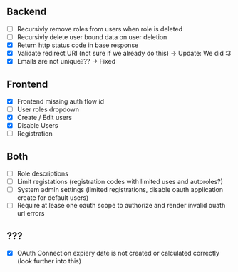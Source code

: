 ## Backend

- [ ] Recursivly remove roles from users when role is deleted
- [ ] Recursivly delete user bound data on user deletion
- [x] Return http status code in base response
- [x] Validate redirect URI (not sure if we already do this) -> Update: We did :3
- [x] Emails are not unique??? -> Fixed

## Frontend

- [x] Frontend missing auth flow id
- [ ] User roles dropdown
- [x] Create / Edit users
- [x] Disable Users
- [ ] Registration

## Both

- [ ] Role descriptions
- [ ] Limit registations (registration codes with limited uses and autoroles?)
- [ ] System admin settings (limited registrations, disable oauth application create for default users)
- [ ] Require at lease one oauth scope to authorize and render invalid ouath url errors

## ???

- [x] OAuth Connection expiery date is not created or calculated correctly (look further into this)
